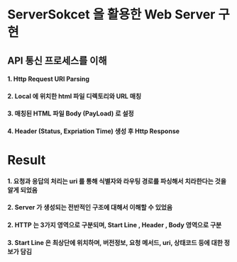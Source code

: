 # ServerSokcet 을 활용한 Web Server 구현
## API 통신 프로세스를 이해
#### 1. Http Request URI Parsing
#### 2. Local 에 위치한 html 파일 디렉토리와 URL 매칭
#### 3. 매칭된 HTML 파일 Body (PayLoad) 로 설정
#### 4. Header (Status, Expriation Time) 생성 후 Http Response

# Result
#### 1. 요청과 응답의 처리는 uri 를 통해 식별자와 라우팅 경로를 파싱해서 치라한다는 것을 알게 되었음
#### 2. Server 가 생성되는 전반적인 구조에 대해서 이해할 수 있었음
#### 2. HTTP 는 3가지 영역으로 구분되며, Start Line , Header , Body 영역으로 구분
#### 3. Start Line 은 최상단에 위치하며, 버전정보, 요청 메서드, uri, 상태코드 등에 대한 정보가 담김
